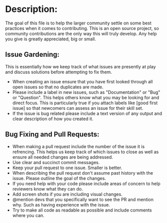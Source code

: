 # Description:
The goal of this file is to help the larger community settle on some best practices when it comes to contributing. This is an open source project, so community contributions are the only way this will truly develop. Any help you give is greatly appreciated, big or small.

## Issue Gardening:
This is essentially how we keep track of what issues are presently at play and discuss solutions before attempting to fix them. 
- When creating an issue ensure that you have first looked through all open issues so that no duplicates are made.
- Please include a label in new issues, such as "Documentation" or "Bug" or "Question". This helps others know what you may be looking for and direct focus. This is particularly true if you attach labels like [good first issue] so that newcomers can assess an issue for their skill set.
- If the issue is bug related please include a text version of any output and clear description of how you created it.

## Bug Fixing and Pull Requests:
- When making a pull request include the number of the issue it is refrencing. This helps us keep track of which issues to close as well as ensure all needed changes are being addressed.
- Use clear and succinct commit messages.
- Keep your pull request to one issue. Smaller is better.
- When describing the pull request don't assume past history with the issue. Please outline the goal of the changes.
- If you need help with your code please include areas of concern to help reviewers know what they can do.
- Add screen shots if you are including visual changes.
- @mention devs that you specifically want to see the PR and mention why. Such as having experience with the issue.
- Try to make all code as readable as possible and include comments where you can.

